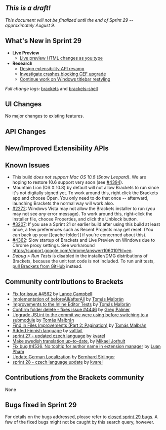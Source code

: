 _This is a draft!_
--------------------
_This document will not be finalized until the end of Sprint 29 -- approximately August 9._

What's New in Sprint 29
-----------------------
* **Live Preview**
    * [Live preview HTML changes as you type](https://trello.com/c/cc8kk9zG/927-5-live-development-html-initial-implementation)
* **Research**
    * [Design extensibility API revamp](https://trello.com/c/rnN0XwK0/876-3-research-extension-api-design)
    * [Investigate crashes blocking CEF upgrade](https://trello.com/c/gIwbocii/938-3-cef-crash-issues)
    * [Continue work on Windows titlebar restyling](https://trello.com/c/d77Fd4F9/874-5-into-darkness-shell-windows)

_Full change logs:_ [brackets](https://github.com/adobe/brackets/compare/sprint-28...sprint-29#commits_bucket) and [brackets-shell](https://github.com/adobe/brackets-shell/compare/sprint-28...sprint-29#commits_bucket)


UI Changes
----------
No major changes to existing features.


API Changes
-----------

New/Improved Extensibility APIs
-------------------------------


Known Issues
------------
* This build _does not support Mac OS 10.6 (Snow Leopard)_. We are hoping to restore 10.6 support very soon (see [#4394](https://github.com/adobe/brackets/issues/4394)).
* Mountain Lion (OS X 10.8) by default will not allow Brackets to run since it's not digitally signed yet. To work around this, right click the Brackets app and choose Open. You only need to do that once -- afterward, launching Brackets the normal way will work also.
* [#2272](https://github.com/adobe/brackets/issues/2272): Windows Vista may not allow the Brackets installer to run (you may not see _any_ error message). To work around this, right-click the installer file, choose Properties, and click the Unblock button.
* [#3207](https://github.com/adobe/brackets/issues/3207): If you use a Sprint 21 or earlier build after using this build at least once, a few preferences such as Recent Projects may get reset. (You can back up your [[cache folder]] if you're concerned about this).
* [#4362](https://github.com/adobe/brackets/issues/4362): Slow startup of Brackets and Live Preview on Windows due to Chrome proxy settings. See workaround https://support.google.com/chrome/answer/106010?hl=en.
* _Debug > Run Tests_ is disabled in the installer/DMG distributions of Brackets, because the unit test code is not included. To run unit tests, [pull Brackets from GitHub](https://github.com/adobe/brackets/wiki/How-to-Hack-on-Brackets#wiki-getcode) instead.


Community contributions to Brackets
-----------------------------------
* [Fix for issue #4562](https://github.com/adobe/brackets/pull/4569) by [Lance Campbell](https://github.com/lkcampbell)
* [Implementation of beforeAll/afterAll](https://github.com/adobe/brackets/pull/4581) by [Tomás Malbrán](https://github.com/TomMalbran)
* [Improvements to the Inline Editor Tests](https://github.com/adobe/brackets/pull/4598) by [Tomás Malbrán](https://github.com/TomMalbran)
* [Confirm folder delete - fixes issue #4446](https://github.com/adobe/brackets/pull/4515) by [Greg Palmer](https://github.com/g-palmer)
* [Upgrade JSLint to the commit we were using before switching to a submodule](https://github.com/adobe/brackets/pull/4642) by [Tomás Malbrán](https://github.com/TomMalbran)
* [Find in Files Improvements (Part 2: Pagination)](https://github.com/adobe/brackets/pull/4303) by [Tomás Malbrán](https://github.com/TomMalbran)
* [Added Finnish language](https://github.com/adobe/brackets/pull/4506) by [valtlait](https://github.com/valtlait)
* [sprint 27 - updated czech language](https://github.com/adobe/brackets/pull/4398) by [kvarel](https://github.com/kvarel)
* [Make swedish translation up-to-date.](https://github.com/adobe/brackets/pull/4605) by [Mikael Jorhult](https://github.com/mikaeljorhult)
* [Fix bug #4536, No tooltip for author name in extension manager](https://github.com/adobe/brackets/pull/4622) by [Luan Pham](https://github.com/thanhluan001)
* [Update German Localization](https://github.com/adobe/brackets/pull/4520) by [Bernhard Sirlinger](https://github.com/WebsiteDeveloper)
* [sprint 28 - czech language update](https://github.com/adobe/brackets/pull/4607) by [kvarel](https://github.com/kvarel)

Contributions _from_ the Brackets community
-------------------------------------------
None

Bugs fixed in Sprint 29
-----------------------
For details on the bugs addressed, please refer to [closed sprint 29 bugs](https://github.com/adobe/brackets/issues?labels=&milestone=16&state=closed). A few of the fixed bugs might not be caught by this search query, however.